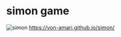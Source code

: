 # simon game 

![simon](https://user-images.githubusercontent.com/60331179/79678341-aecead00-81b7-11ea-92c7-ae99fc42fc04.png)
https://von-amari.github.io/simon/
